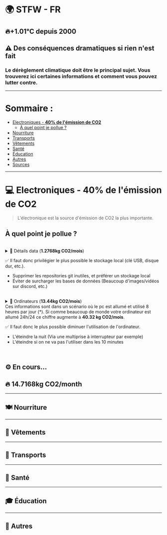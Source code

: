 # 🌍 STFW - FR

## 🔥<b>+1.01°C</b> depuis 2000
## ⚠️ Des conséquences dramatiques si rien n'est fait
### Le dérèglement climatique doit être le principal sujet. Vous trouverez ici certaines informations et comment <b>vous</b> pouvez lutter contre.

---
# Sommaire :
- [Electroniques - <b>40% de l'émission de CO2</b>](#💻-electroniques---b40-de-lémission-de-co2b)
    - [À quel point je pollue ?](#à-quel-point-je-pollue)
- [Nourriture](#🍽️-nourriture)
- [Transports](#🚗-transports)
- [Vêtements](#👔-vêtements)
- [Santé](#🏥-santé)
- [Éducation](#🎓-éducation)
- [Autres](#🤷-autres)
- [Sources](./Sources.md)
---

# 💻 Electroniques - <b>40% de l'émission de CO2</b>
> L'électronique est la source d'émission de CO2 la plus importante.
##  À quel point je pollue ?

<br>

<details>
<summary>📄 Détails data (<b>1.2768kg CO2/mois</b>)</summary>
<ul>
<li> 💻 0.015 kWh/GB*</li>
<li> 🌍 0.28 kg CO2/kWh émit</li>
<li> ⚡ 0.0042kg CO2/GB* émit</li>
<li> 👪 61.2 GB*/Francais/mois </li>
GB* : envoyé, stocké, transmit
</details>

✅ Il faut donc privilégier le plus possible le stockage local (clé USB, disque dur, etc.).
* Supprimer les repositories git inutiles, et préférer un stockage local
* Éviter de surcharger les bases de données (Beaucoup d'images/vidéos sur discord, etc.)

<br>

<details>
<summary>📄 Ordinateurs (<b>13.44kg CO2/mois</b>)</summary>
<ul>
<li> 🌍 0.28 kg CO2/kWh émit</li>
<li> 🖥️ Ordinateur de bureau* : 48 kWh/mois</li>
<li> 💻 Laptop* : 18 kWh/mois </li>
</details>
Ces informations sont dans un scénario où le pc est allumé et utilisé 8 heures par jour (*). Si comme beaucoup de monde votre ordinateur est allumé 24h/24 ce chiffre augmente à <b>40.32 kg CO2/mois</b>.

✅ Il faut donc le plus possible diminuer l'utilisation de l'ordinateur.
* L'éteindre la nuit (Via une multiprise à interrupteur par exemple)  
* L'éteindre si on ne va pas l'utiliser dans les 10 minutes

<br>

## ⚙️ En cours...

## 🔥 <b>14.7168kg CO2/month</b>

---
## 🍽️ Nourriture

---
## 👔 Vêtements

---
## 🚗 Transports

---
## 🏥 Santé

---
## 🎓 Éducation

---
## 🤷 Autres